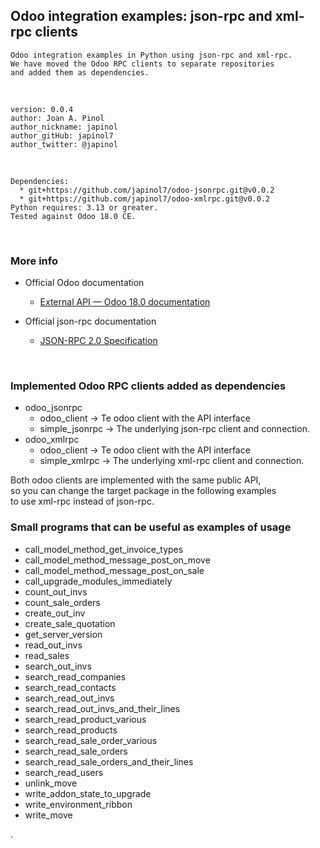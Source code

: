## Odoo integration examples: json-rpc and xml-rpc clients
    Odoo integration examples in Python using json-rpc and xml-rpc.
    We have moved the Odoo RPC clients to separate repositories 
    and added them as dependencies.
<br>

	version: 0.0.4
	author: Joan A. Pinol
	author_nickname: japinol
	author_gitHub: japinol7
	author_twitter: @japinol
<br>

	Dependencies:
      * git+https://github.com/japinol7/odoo-jsonrpc.git@v0.0.2
      * git+https://github.com/japinol7/odoo-xmlrpc.git@v0.0.2
	Python requires: 3.13 or greater.
    Tested against Odoo 18.0 CE.
<br>


### More info

* Official Odoo documentation
  * [External API — Odoo 18.0 documentation](https://www.odoo.com/documentation/18.0/developer/reference/external_api.html)

* Official json-rpc documentation
  * [JSON-RPC 2.0 Specification](https://www.jsonrpc.org/specification)

<br>

### Implemented Odoo RPC clients added as dependencies
* odoo_jsonrpc
  * odoo_client     -> Te odoo client with the API interface
  * simple_jsonrpc  -> The underlying json-rpc client and connection.
* odoo_xmlrpc
  * odoo_client     -> Te odoo client with the API interface
  * simple_xmlrpc   -> The underlying xml-rpc client and connection.

Both odoo clients are implemented with the same public API,  <br>
so you can change the target package in the following examples <br>
to use xml-rpc instead of json-rpc. 
<br>


### Small programs that can be useful as examples of usage
* call_model_method_get_invoice_types
* call_model_method_message_post_on_move
* call_model_method_message_post_on_sale
* call_upgrade_modules_immediately
* count_out_invs
* count_sale_orders
* create_out_inv
* create_sale_quotation
* get_server_version
* read_out_invs
* read_sales
* search_out_invs
* search_read_companies
* search_read_contacts
* search_read_out_invs
* search_read_out_invs_and_their_lines
* search_read_product_various
* search_read_products
* search_read_sale_order_various
* search_read_sale_orders
* search_read_sale_orders_and_their_lines
* search_read_users
* unlink_move
* write_addon_state_to_upgrade
* write_environment_ribbon
* write_move

.
